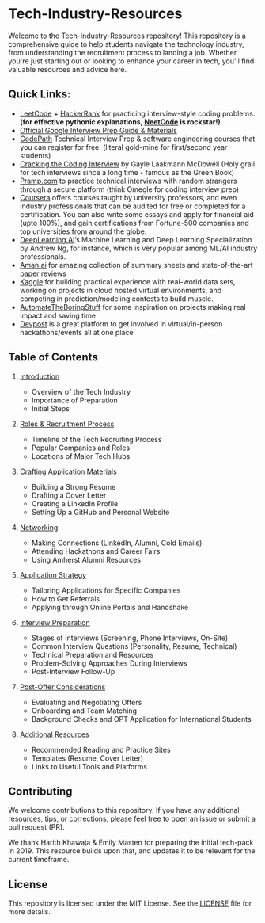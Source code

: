 # Tech-Industry-Resources

Welcome to the Tech-Industry-Resources repository! This repository is a comprehensive guide to help students navigate the technology industry, from understanding the recruitment process to landing a job. Whether you're just starting out or looking to enhance your career in tech, you'll find valuable resources and advice here.

## Quick Links:

- [LeetCode](https://leetcode.com/) + [HackerRank](https://www.hackerrank.com/dashboard) for practicing interview-style coding problems. **(for effective pythonic explanations, [NeetCode](https://neetcode.io/) is rockstar!)**
- [Official Google Interview Prep Guide & Materials](https://techdevguide.withgoogle.com/paths/interview/)
- [CodePath](https://www.codepath.org/) Technical Interview Prep & software engineering courses that you can register for free. (literal gold-mine for first/second year students)
- [Cracking the Coding Interview](https://www.crackingthecodinginterview.com/) by Gayle Laakmann McDowell (Holy grail for tech interviews since a long time - famous as the Green Book)
- [Pramp.com](http://Pramp.com) to practice technical interviews with random strangers through a secure platform (think Omegle for coding interview prep)
- [Coursera](https://www.coursera.org/) offers courses taught by university professors, and even industry professionals that can be audited for free or completed for a certification. You can also write some essays and apply for financial aid (upto 100%), and gain certifications from Fortune-500 companies and top universities from around the globe.
- [DeepLearning.AI](http://DeepLearning.AI)’s Machine Learning and Deep Learning Specialization by Andrew Ng, for instance, which is very popular among ML/AI industry professionals.
- [Aman.ai](http://Aman.ai) for amazing collection of summary sheets and state-of-the-art paper reviews
- [Kaggle](https://www.kaggle.com/) for building practical experience with real-world data sets, working on projects in cloud hosted virtual environments, and competing in prediction/modeling contests to build muscle.
- [AutomateTheBoringStuff](https://automatetheboringstuff.com) for some inspiration on projects making real impact and saving time
- [Devpost](https://devpost.com/) is a great platform to get involved in virtual/in-person hackathons/events all at one place

## Table of Contents

1. [Introduction](./1-Introduction)
   - Overview of the Tech Industry
   - Importance of Preparation
   - Initial Steps

2. [Roles & Recruitment Process](./2-Roles-and-Recruitment-Process)
   - Timeline of the Tech Recruiting Process
   - Popular Companies and Roles
   - Locations of Major Tech Hubs

3. [Crafting Application Materials](./3-Crafting-Application-Materials)
   - Building a Strong Resume
   - Drafting a Cover Letter
   - Creating a LinkedIn Profile
   - Setting Up a GitHub and Personal Website

4. [Networking](./4-Networking)
   - Making Connections (LinkedIn, Alumni, Cold Emails)
   - Attending Hackathons and Career Fairs
   - Using Amherst Alumni Resources

5. [Application Strategy](./5-Application-Strategy)
   - Tailoring Applications for Specific Companies
   - How to Get Referrals
   - Applying through Online Portals and Handshake

6. [Interview Preparation](./6-Interview-Preparation)
   - Stages of Interviews (Screening, Phone Interviews, On-Site)
   - Common Interview Questions (Personality, Resume, Technical)
   - Technical Preparation and Resources
   - Problem-Solving Approaches During Interviews
   - Post-Interview Follow-Up

7. [Post-Offer Considerations](./7-Post-Offer-Considerations)
   - Evaluating and Negotiating Offers
   - Onboarding and Team Matching
   - Background Checks and OPT Application for International Students

8. [Additional Resources](./8-Additional-Resources)
   - Recommended Reading and Practice Sites
   - Templates (Resume, Cover Letter)
   - Links to Useful Tools and Platforms

## Contributing

We welcome contributions to this repository. If you have any additional resources, tips, or corrections, please feel free to open an issue or submit a pull request (PR).

We thank Harith Khawaja & Emily Masten for preparing the initial tech-pack in 2019. This resource builds upon that, and updates it to be relevant for the current timeframe.

## License

This repository is licensed under the MIT License. See the [LICENSE](./LICENSE) file for more details.
